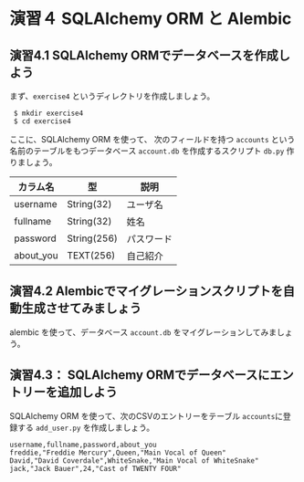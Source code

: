 # 演習４ SQLAlchemy ORM と Alembic

## 演習4.1  SQLAlchemy ORMでデータベースを作成しよう
まず、`exercise4` というディレクトリを作成しましょう。

```
 $ mkdir exercise4
 $ cd exercise4
```

ここに、SQLAlchemy ORM を使って、
次のフィールドを持つ `accounts` という名前のテーブルをもつデータベース
`account.db` を作成するスクリプト `db.py` 作りましょう。

|カラム名    | 型          |説明
|------------|-------------|------------
| username	 | String(32)  | ユーザ名
| fullname	 | String(32)  | 姓名
| password	 | String(256) | パスワード
| about_you	 | TEXT(256)   | 自己紹介


## 演習4.2 Alembicでマイグレーションスクリプトを自動生成させてみましょう
alembic を使って、データベース `account.db` をマイグレーションしてみましょう。

## 演習4.3： SQLAlchemy ORMでデータベースにエントリーを追加しよう
SQLAlchemy ORM を使って、次のCSVのエントリーをテーブル `accounts`に登録する
`add_user.py` を作成しましょう。


```
username,fullname,password,about_you
freddie,"Freddie Mercury",Queen,"Main Vocal of Queen"
David,"David Coverdale",WhiteSnake,"Main Vocal of WhiteSnake"
jack,"Jack Bauer",24,"Cast of TWENTY FOUR"
```


